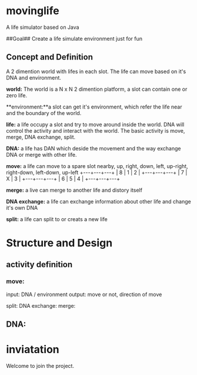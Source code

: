 # movinglife
A life simulator based on Java


##Goal##
Create a life simulate environment just for fun

## Concept and Definition
A 2 dimention world with lifes in each slot. The life can move based on it's DNA and environment.

**world:** The world is a N x N 2 dimention platform, a slot can contain one or zero life.

**environment:**a slot can get it's environment, which refer the life near and the boundary of the world. 

**life:** 
a life occupy a slot and try to move around inside the world. DNA will control the activity and interact with the world. The basic activity is move, merge, DNA exchange, split.

**DNA:** a life has DAN which deside the movement and the way exchange DNA or merge with other life.

**move:** a life can move to a spare slot nearby, up, right, down, left, up-right, right-down, left-down, up-left
+---+---+---+
| 8 | 1 | 2 |
+---+---+---+
| 7 | X | 3 |
+---+---+---+
| 6 | 5 | 4 |
+---+---+---+

**merge:** a live can merge to another life and distory itself

**DNA exchange:** a life can exchange information about other life and change it's own DNA

**split:** a life can split to or creats a new life


# Structure and Design
## activity definition
### move:
input: DNA / environment
output: move or not, direction of move

split:
DNA exchange:
merge:

## DNA: 

# inviatation
Welcome to join the project.
